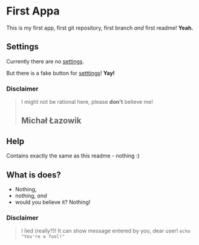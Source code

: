 First Appa
=========

This is my first app, first git repository, first branch _and_ first readme!
__Yeah.__

Settings
--------

Currently there are no [settings][1].

But there is a fake button for [setttings][1]!
__Yay!__

### Disclaimer
> I might not be rational here, please __don't__ believe me!
> ## Michał Łazowik

Help
----

Contains exactly the same as this readme - nothing :)

What is does?
-------------

* Nothing,
* nothing, _and_
* would you believe it? Nothing!

### Disclaimer
> I lied (really?)! It can show message entered by you, dear user! `echo "You're a fool!"`

[1]: http://example.com/    "Settings"
